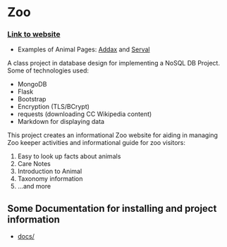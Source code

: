 # Zoo

### [Link to website](https://ninth.site:5002/)
 * Examples of Animal Pages: [Addax](https://ninth.site:5002/animal/Addax) and [Serval](https://ninth.site:5002/animal/Serval)

A class project in database design for implementing a NoSQL DB Project.  Some of technologies used:
* MongoDB
* Flask
* Bootstrap
* Encryption (TLS/BCrypt)
* requests (downloading CC Wikipedia content)
* Markdown for displaying data



This project creates an informational Zoo website for aiding in managing Zoo keeper activities and informational guide for zoo visitors:
1. Easy to look up facts about animals
2. Care Notes
3. Introduction to Animal
4. Taxonomy information
5. ...and more


## Some Documentation for installing and project information

* [docs/](https://github.com/ninexball/Zoo/tree/master/docs)

